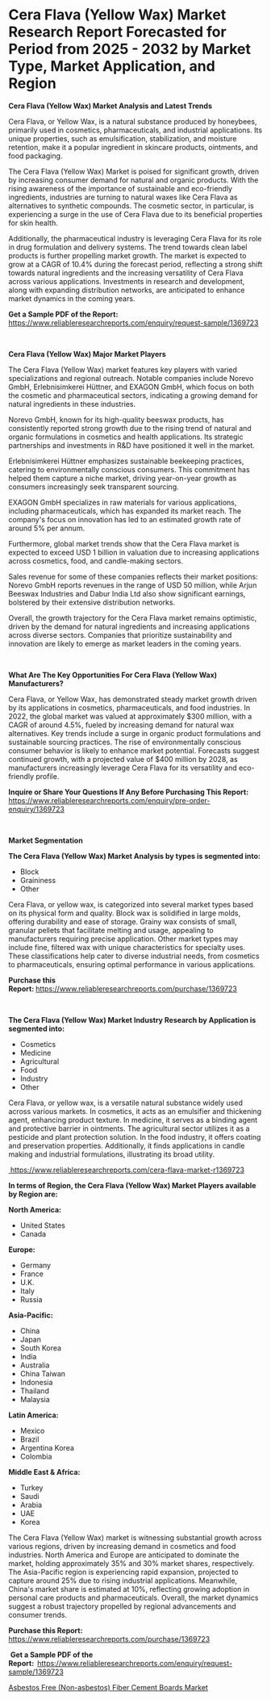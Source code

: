 <p><h1>Cera Flava (Yellow Wax) Market Research Report Forecasted for Period from 2025 -  2032 by Market Type, Market Application, and Region</h1></p><p><strong>Cera Flava (Yellow Wax) Market Analysis and Latest Trends</strong></p>
<p><p>Cera Flava, or Yellow Wax, is a natural substance produced by honeybees, primarily used in cosmetics, pharmaceuticals, and industrial applications. Its unique properties, such as emulsification, stabilization, and moisture retention, make it a popular ingredient in skincare products, ointments, and food packaging.</p><p>The Cera Flava (Yellow Wax) Market is poised for significant growth, driven by increasing consumer demand for natural and organic products. With the rising awareness of the importance of sustainable and eco-friendly ingredients, industries are turning to natural waxes like Cera Flava as alternatives to synthetic compounds. The cosmetic sector, in particular, is experiencing a surge in the use of Cera Flava due to its beneficial properties for skin health.</p><p>Additionally, the pharmaceutical industry is leveraging Cera Flava for its role in drug formulation and delivery systems. The trend towards clean label products is further propelling market growth. The market is expected to grow at a CAGR of 10.4% during the forecast period, reflecting a strong shift towards natural ingredients and the increasing versatility of Cera Flava across various applications. Investments in research and development, along with expanding distribution networks, are anticipated to enhance market dynamics in the coming years.</p></p>
<p><strong>Get a Sample PDF of the Report:&nbsp;</strong> <a href="https://www.reliableresearchreports.com/enquiry/request-sample/1369723?utm_campaign=3007&utm_medium=2&utm_source=Github&utm_content=ia&utm_term=22032025&utm_id=cera-flava-yellow-wax">https://www.reliableresearchreports.com/enquiry/request-sample/1369723</a></p>
<p>&nbsp;</p>
<p><strong>Cera Flava (Yellow Wax) Major Market Players</strong></p>
<p><p>The Cera Flava (Yellow Wax) market features key players with varied specializations and regional outreach. Notable companies include Norevo GmbH, Erlebnisimkerei Hüttner, and EXAGON GmbH, which focus on both the cosmetic and pharmaceutical sectors, indicating a growing demand for natural ingredients in these industries.</p><p>Norevo GmbH, known for its high-quality beeswax products, has consistently reported strong growth due to the rising trend of natural and organic formulations in cosmetics and health applications. Its strategic partnerships and investments in R&D have positioned it well in the market.</p><p>Erlebnisimkerei Hüttner emphasizes sustainable beekeeping practices, catering to environmentally conscious consumers. This commitment has helped them capture a niche market, driving year-on-year growth as consumers increasingly seek transparent sourcing.</p><p>EXAGON GmbH specializes in raw materials for various applications, including pharmaceuticals, which has expanded its market reach. The company's focus on innovation has led to an estimated growth rate of around 5% per annum. </p><p>Furthermore, global market trends show that the Cera Flava market is expected to exceed USD 1 billion in valuation due to increasing applications across cosmetics, food, and candle-making sectors.</p><p>Sales revenue for some of these companies reflects their market positions: Norevo GmbH reports revenues in the range of USD 50 million, while Arjun Beeswax Industries and Dabur India Ltd also show significant earnings, bolstered by their extensive distribution networks.</p><p>Overall, the growth trajectory for the Cera Flava market remains optimistic, driven by the demand for natural ingredients and increasing applications across diverse sectors. Companies that prioritize sustainability and innovation are likely to emerge as market leaders in the coming years.</p></p>
<p>&nbsp;</p>
<p><strong>What Are The Key Opportunities For Cera Flava (Yellow Wax) Manufacturers?</strong></p>
<p><p>Cera Flava, or Yellow Wax, has demonstrated steady market growth driven by its applications in cosmetics, pharmaceuticals, and food industries. In 2022, the global market was valued at approximately $300 million, with a CAGR of around 4.5%, fueled by increasing demand for natural wax alternatives. Key trends include a surge in organic product formulations and sustainable sourcing practices. The rise of environmentally conscious consumer behavior is likely to enhance market potential. Forecasts suggest continued growth, with a projected value of $400 million by 2028, as manufacturers increasingly leverage Cera Flava for its versatility and eco-friendly profile.</p></p>
<p><strong>Inquire or Share Your Questions If Any Before Purchasing This Report:</strong> <a href="https://www.reliableresearchreports.com/enquiry/pre-order-enquiry/1369723?utm_campaign=3007&utm_medium=2&utm_source=Github&utm_content=ia&utm_term=22032025&utm_id=cera-flava-yellow-wax">https://www.reliableresearchreports.com/enquiry/pre-order-enquiry/1369723</a></p>
<p>&nbsp;</p>
<p><strong>Market Segmentation</strong></p>
<p><strong>The Cera Flava (Yellow Wax) Market Analysis by types is segmented into:</strong></p>
<p><ul><li>Block</li><li>Graininess</li><li>Other</li></ul></p>
<p><p>Cera Flava, or yellow wax, is categorized into several market types based on its physical form and quality. Block wax is solidified in large molds, offering durability and ease of storage. Grainy wax consists of small, granular pellets that facilitate melting and usage, appealing to manufacturers requiring precise application. Other market types may include fine, filtered wax with unique characteristics for specialty uses. These classifications help cater to diverse industrial needs, from cosmetics to pharmaceuticals, ensuring optimal performance in various applications.</p></p>
<p><strong>Purchase this Report:&nbsp;</strong><a href="https://www.reliableresearchreports.com/purchase/1369723?utm_campaign=3007&utm_medium=2&utm_source=Github&utm_content=ia&utm_term=22032025&utm_id=cera-flava-yellow-wax">https://www.reliableresearchreports.com/purchase/1369723</a></p>
<p>&nbsp;</p>
<p><strong>The Cera Flava (Yellow Wax) Market Industry Research by Application is segmented into:</strong></p>
<p><ul><li>Cosmetics</li><li>Medicine</li><li>Agricultural</li><li>Food</li><li>Industry</li><li>Other</li></ul></p>
<p><p>Cera Flava, or yellow wax, is a versatile natural substance widely used across various markets. In cosmetics, it acts as an emulsifier and thickening agent, enhancing product texture. In medicine, it serves as a binding agent and protective barrier in ointments. The agricultural sector utilizes it as a pesticide and plant protection solution. In the food industry, it offers coating and preservation properties. Additionally, it finds applications in candle making and industrial formulations, illustrating its broad utility.</p></p>
<p><a href="https://www.reliableresearchreports.com/cera-flava-market-r1369723?utm_campaign=3007&utm_medium=2&utm_source=Github&utm_content=ia&utm_term=22032025&utm_id=cera-flava-yellow-wax">&nbsp;https://www.reliableresearchreports.com/cera-flava-market-r1369723</a></p>
<p><strong>In terms of Region, the Cera Flava (Yellow Wax) Market Players available by Region are:</strong></p>
<p>
    <p> <strong> North America: </strong>
        <ul>
            <li>United States</li>
            <li>Canada</li>
        </ul>
        </p> 
    <p> <strong> Europe: </strong>
        <ul>
            <li>Germany</li>
            <li>France</li>
            <li>U.K.</li>
            <li>Italy</li>
            <li>Russia</li>
        </ul>
        </p> 
    <p> <strong> Asia-Pacific: </strong>
        <ul>
            <li>China</li>
            <li>Japan</li>
            <li>South Korea</li>
            <li>India</li>
            <li>Australia</li>
            <li>China Taiwan</li>
            <li>Indonesia</li>
            <li>Thailand</li>
            <li>Malaysia</li>
        </ul>
        </p> 
    <p> <strong> Latin America: </strong>
        <ul>
            <li>Mexico</li>
            <li>Brazil</li>
            <li>Argentina Korea</li>
            <li>Colombia</li>
        </ul>
        </p> 
    <p> <strong> Middle East & Africa: </strong>
        <ul>
            <li>Turkey</li>
            <li>Saudi</li>
            <li>Arabia</li>
            <li>UAE</li>
            <li>Korea</li>
        </ul>
    </p>
    </p>
<p><p>The Cera Flava (Yellow Wax) market is witnessing substantial growth across various regions, driven by increasing demand in cosmetics and food industries. North America and Europe are anticipated to dominate the market, holding approximately 35% and 30% market shares, respectively. The Asia-Pacific region is experiencing rapid expansion, projected to capture around 25% due to rising industrial applications. Meanwhile, China's market share is estimated at 10%, reflecting growing adoption in personal care products and pharmaceuticals. Overall, the market dynamics suggest a robust trajectory propelled by regional advancements and consumer trends.</p></p>
<p><strong>Purchase this Report: </strong><a href="https://www.reliableresearchreports.com/purchase/1369723?utm_campaign=3007&utm_medium=2&utm_source=Github&utm_content=ia&utm_term=22032025&utm_id=cera-flava-yellow-wax">https://www.reliableresearchreports.com/purchase/1369723</a></p>
<p>&nbsp;<strong>Get a Sample PDF of the Report:&nbsp;&nbsp;</strong><a href="https://www.reliableresearchreports.com/enquiry/request-sample/1369723?utm_campaign=3007&utm_medium=2&utm_source=Github&utm_content=ia&utm_term=22032025&utm_id=cera-flava-yellow-wax">https://www.reliableresearchreports.com/enquiry/request-sample/1369723</a></p>
<p><strong></strong></p>
<p><p><a href="https://github.com/supicweg/Market-Research-Report-List-1/blob/main/asbestos-free-non-asbestos-fiber-cement-boards-market.md?utm_campaign=3007&utm_medium=2&utm_source=Github&utm_content=ia&utm_term=22032025&utm_id=cera-flava-yellow-wax">Asbestos Free (Non-asbestos) Fiber Cement Boards Market</a></p></p>